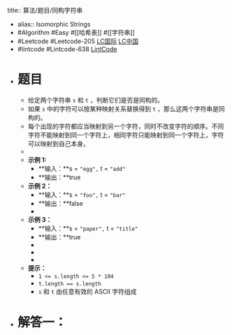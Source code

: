 title:: 算法/题目/同构字符串

- alias:: Isomorphic Strings
- #Algorithm #Easy #[[哈希表]] #[[字符串]]
- #Leetcode #Leetcode-205 [LC国际](https://leetcode.com/problems/isomorphic-strings/) [LC中国](https://leetcode-cn.com/problems/isomorphic-strings/)
- #lintcode #Lintcode-638 [LintCode](https://www.lintcode.com/problem/638/)
- # 题目
	- 给定两个字符串 `s` 和 `t` ，判断它们是否是同构的。
	- 如果 `s` 中的字符可以按某种映射关系替换得到 `t` ，那么这两个字符串是同构的。
	- 每个出现的字符都应当映射到另一个字符，同时不改变字符的顺序。不同字符不能映射到同一个字符上，相同字符只能映射到同一个字符上，字符可以映射到自己本身。
	-
	- **示例 1:**
		- **输入：**s = `"egg",` t = `"add"`
		- **输出：**true
	- **示例 2：**
		- **输入：**s = `"foo",` t = `"bar"`
		- **输出：**false
		-
	- **示例 3：**
		- **输入：**s = `"paper",` t = `"title"`
		- **输出：**true
		-
		-
		-
	- **提示：**
		- `1 <= s.length <= 5 * 104`
		- `t.length == s.length`
		- `s` 和 `t` 由任意有效的 ASCII 字符组成
- # 解答一：